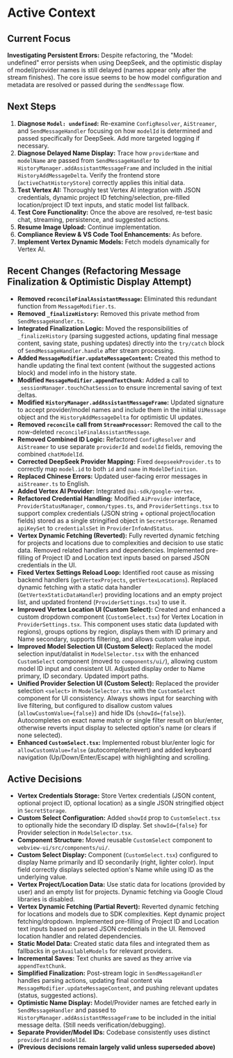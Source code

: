 # Active Context

## Current Focus
**Investigating Persistent Errors:** Despite refactoring, the "Model: undefined" error persists when using DeepSeek, and the optimistic display of model/provider names is still delayed (names appear only after the stream finishes). The core issue seems to be how model configuration and metadata are resolved or passed during the `sendMessage` flow.

## Next Steps
1.  **Diagnose `Model: undefined`:** Re-examine `ConfigResolver`, `AiStreamer`, and `SendMessageHandler` focusing on how `modelId` is determined and passed specifically for DeepSeek. Add more targeted logging if necessary.
2.  **Diagnose Delayed Name Display:** Trace how `providerName` and `modelName` are passed from `SendMessageHandler` to `HistoryManager.addAssistantMessageFrame` and included in the initial `HistoryAddMessageDelta`. Verify the frontend store (`activeChatHistoryStore`) correctly applies this initial data.
3.  **Test Vertex AI:** Thoroughly test Vertex AI integration with JSON credentials, dynamic project ID fetching/selection, pre-filled location/project ID text inputs, and static model list fallback.
4.  **Test Core Functionality:** Once the above are resolved, re-test basic chat, streaming, persistence, and suggested actions.
5.  **Resume Image Upload:** Continue implementation.
6.  **Compliance Review & VS Code Tool Enhancements:** As before.
7.  **Implement Vertex Dynamic Models:** Fetch models dynamically for Vertex AI.

## Recent Changes (Refactoring Message Finalization & Optimistic Display Attempt)
*   **Removed `reconcileFinalAssistantMessage`:** Eliminated this redundant function from `MessageModifier.ts`.
*   **Removed `_finalizeHistory`:** Removed this private method from `SendMessageHandler.ts`.
*   **Integrated Finalization Logic:** Moved the responsibilities of `_finalizeHistory` (parsing suggested actions, updating final message content, saving state, pushing updates) directly into the `try/catch` block of `SendMessageHandler.handle` after stream processing.
*   **Added `MessageModifier.updateMessageContent`:** Created this method to handle updating the final text content (without the suggested actions block) and model info in the history state.
*   **Modified `MessageModifier.appendTextChunk`:** Added a call to `_sessionManager.touchChatSession` to ensure incremental saving of text deltas.
*   **Modified `HistoryManager.addAssistantMessageFrame`:** Updated signature to accept provider/model names and include them in the initial `UiMessage` object and the `HistoryAddMessageDelta` for optimistic UI updates.
*   **Removed `reconcile` call from `StreamProcessor`:** Removed the call to the now-deleted `reconcileFinalAssistantMessage`.
*   **Removed Combined ID Logic:** Refactored `ConfigResolver` and `AiStreamer` to use separate `providerId` and `modelId` fields, removing the combined `chatModelId`.
*   **Corrected DeepSeek Provider Mapping:** Fixed `deepseekProvider.ts` to correctly map `model.id` to both `id` and `name` in `ModelDefinition`.
*   **Replaced Chinese Errors:** Updated user-facing error messages in `aiStreamer.ts` to English.
*   **Added Vertex AI Provider:** Integrated `@ai-sdk/google-vertex`.
*   **Refactored Credential Handling:** Modified `AiProvider` interface, `ProviderStatusManager`, `common/types.ts`, and `ProviderSettings.tsx` to support complex credentials (JSON string + optional project/location fields) stored as a single stringified object in `SecretStorage`. Renamed `apiKeySet` to `credentialsSet` in `ProviderInfoAndStatus`.
*   **Vertex Dynamic Fetching (Reverted):** Fully reverted dynamic fetching for projects and locations due to complexities and decision to use static data. Removed related handlers and dependencies. Implemented pre-filling of Project ID and Location text inputs based on parsed JSON credentials in the UI.
*   **Fixed Vertex Settings Reload Loop:** Identified root cause as missing backend handlers (`getVertexProjects`, `getVertexLocations`). Replaced dynamic fetching with a static data handler (`GetVertexStaticDataHandler`) providing locations and an empty project list, and updated frontend (`ProviderSettings.tsx`) to use it.
*   **Improved Vertex Location UI (Custom Select):** Created and enhanced a custom dropdown component (`CustomSelect.tsx`) for Vertex Location in `ProviderSettings.tsx`. This component uses static data (updated with regions), groups options by region, displays them with ID primary and Name secondary, supports filtering, and allows custom value input.
*   **Improved Model Selection UI (Custom Select):** Replaced the model selection input/datalist in `ModelSelector.tsx` with the enhanced `CustomSelect` component (moved to `components/ui/`), allowing custom model ID input and consistent UI. Adjusted display order to Name primary, ID secondary. Updated import paths.
*   **Unified Provider Selection UI (Custom Select):** Replaced the provider selection `<select>` in `ModelSelector.tsx` with the `CustomSelect` component for UI consistency. Always shows input for searching with live filtering, but configured to disallow custom values (`allowCustomValue={false}`) and hide IDs (`showId={false}`). Autocompletes on exact name match or single filter result on blur/enter, otherwise reverts input display to selected option's name (or clears if none selected).
*   **Enhanced `CustomSelect.tsx`:** Implemented robust blur/enter logic for `allowCustomValue=false` (autocomplete/revert) and added keyboard navigation (Up/Down/Enter/Escape) with highlighting and scrolling.

## Active Decisions
*   **Vertex Credentials Storage:** Store Vertex credentials (JSON content, optional project ID, optional location) as a single JSON stringified object in `SecretStorage`.
*   **Custom Select Configuration:** Added `showId` prop to `CustomSelect.tsx` to optionally hide the secondary ID display. Set `showId={false}` for Provider selection in `ModelSelector.tsx`.
*   **Component Structure:** Moved reusable `CustomSelect` component to `webview-ui/src/components/ui/`.
*   **Custom Select Display:** Component (`CustomSelect.tsx`) configured to display Name primarily and ID secondarily (right, lighter color). Input field correctly displays selected option's Name while using ID as the underlying value.
*   **Vertex Project/Location Data:** Use static data for locations (provided by user) and an empty list for projects. Dynamic fetching via Google Cloud libraries is disabled.
*   **Vertex Dynamic Fetching (Partial Revert):** Reverted dynamic fetching for locations and models due to SDK complexities. Kept dynamic project fetching/dropdown. Implemented pre-filling of Project ID and Location text inputs based on parsed JSON credentials in the UI. Removed location handler and related dependencies.
*   **Static Model Data:** Created static data files and integrated them as fallbacks in `getAvailableModels` for relevant providers.
*   **Incremental Saves:** Text chunks are saved as they arrive via `appendTextChunk`.
*   **Simplified Finalization:** Post-stream logic in `SendMessageHandler` handles parsing actions, updating final content via `MessageModifier.updateMessageContent`, and pushing relevant updates (status, suggested actions).
*   **Optimistic Name Display:** Model/Provider names are fetched early in `SendMessageHandler` and passed to `HistoryManager.addAssistantMessageFrame` to be included in the initial message delta. (Still needs verification/debugging).
*   **Separate Provider/Model IDs:** Codebase consistently uses distinct `providerId` and `modelId`.
*   **(Previous decisions remain largely valid unless superseded above)**

